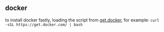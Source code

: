 ## docker
to install docker fastly, loading the script from [get.docker](https://get.docker.com/), for example:
`curl -sSL https://get.docker.com/ | bash`
